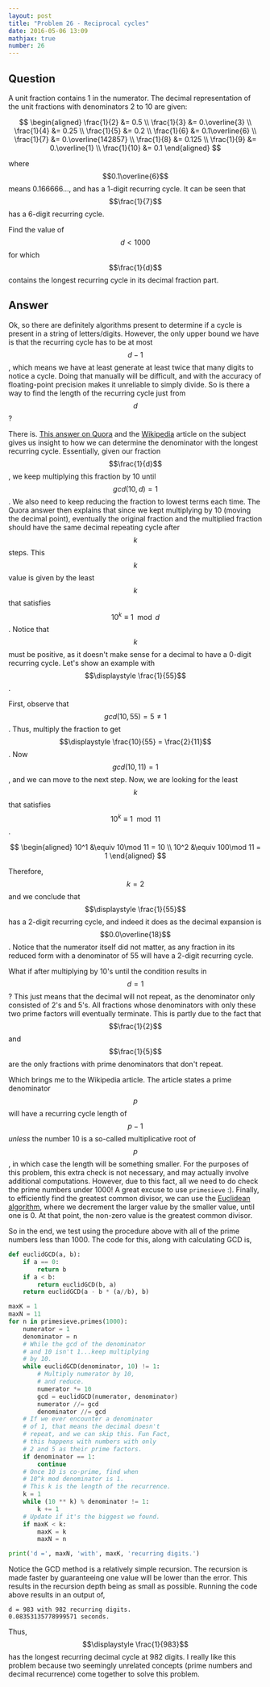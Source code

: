 ```yaml
---
layout: post
title: "Problem 26 - Reciprocal cycles"
date: 2016-05-06 13:09
mathjax: true
number: 26
---
```


## Question

A unit fraction contains 1 in the numerator. The decimal representation of the unit fractions with denominators 2 to 10 are given:


$$
\begin{aligned}
\frac{1}{2} &= 0.5 \\
\frac{1}{3} &= 0.\overline{3} \\
\frac{1}{4} &= 0.25 \\
\frac{1}{5} &= 0.2 \\
\frac{1}{6} &= 0.1\overline{6} \\
\frac{1}{7} &= 0.\overline{142857} \\
\frac{1}{8} &= 0.125 \\
\frac{1}{9} &= 0.\overline{1} \\
\frac{1}{10} &= 0.1
\end{aligned}
$$


where $$0.1\overline{6}$$ means 0.166666..., and has a 1-digit recurring cycle. It can be seen that $$\frac{1}{7}$$ has a 6-digit recurring cycle.

Find the value of $$d<1000$$ for which $$\frac{1}{d}$$ contains the longest recurring cycle in its decimal fraction part.

## Answer

Ok, so there are definitely algorithms present to determine if a cycle is present in a string of letters/digits. However, the only upper bound we have is that the recurring cycle has to be at most $$d-1$$, which means we have at least generate at least twice that many digits to notice a cycle. Doing that manually will be difficult, and with the accuracy of floating-point precision makes it unreliable to simply divide. So is there a way to find the length of the recurring cycle just from $$d$$?

There is. [This answer on Quora](https://www.quora.com/What-determines-the-number-of-digits-for-recurring-decimals) and the [Wikipedia](https://en.wikipedia.org/wiki/Repeating_decimal) article on the subject gives us insight to how we can determine the denominator with the longest recurring cycle. Essentially, given our fraction $$\frac{1}{d}$$, we keep multiplying this fraction by 10 until $$gcd(10,d) = 1$$. We also need to keep reducing the fraction to lowest terms each time. The Quora answer then explains that since we kept multiplying by 10 (moving the decimal point), eventually the original fraction and the multiplied fraction should have the same decimal repeating cycle after $$k$$ steps. This $$k$$ value is given by the least $$k$$ that satisfies $$10^k\equiv1\mod d$$. Notice that $$k$$ must be positive, as it doesn't make sense for a decimal to have a 0-digit recurring cycle. Let's show an example with $$\displaystyle \frac{1}{55}$$.

First, observe that $$gcd(10, 55) = 5\neq 1$$. Thus, multiply the fraction to get $$\displaystyle \frac{10}{55} = \frac{2}{11}$$. Now $$gcd(10,11) = 1$$, and we can move to the next step. Now, we are looking for the least $$k$$ that satisfies $$10^k\equiv 1\mod 11$$.


$$
\begin{aligned}
10^1 &\equiv 10\mod 11 = 10 \\
10^2 &\equiv 100\mod 11 = 1
\end{aligned}
$$


Therefore, $$k = 2$$ and we conclude that $$\displaystyle \frac{1}{55}$$ has a 2-digit recurring cycle, and indeed it does as the decimal expansion is $$0.0\overline{18}$$. Notice that the numerator itself did not matter, as any fraction in its reduced form with a denominator of 55 will have a 2-digit recurring cycle. 

What if after multiplying by 10's until the condition results in $$d = 1$$? This just means that the decimal will not repeat, as the denominator only consisted of 2's and 5's. All fractions whose denominators with only these two prime factors will eventually terminate. This is partly due to the fact that $$\frac{1}{2}$$ and $$\frac{1}{5}$$ are the only fractions with prime denominators that don't repeat. 

Which brings me to the Wikipedia article. The article states a prime denominator $$p$$ will have a recurring cycle length of $$p-1$$ *unless* the number 10 is a so-called multiplicative root of $$p$$, in which case the length will be something smaller. For the purposes of this problem, this extra check is not necessary, and may actually involve additional computations. However, due to this fact, all we need to do check the prime numbers under 1000! A great excuse to use `primesieve` :). Finally, to efficiently find the greatest common divisor, we can use the [Euclidean algorithm](https://en.wikipedia.org/wiki/Euclidean_algorithm), where we decrement the larger value by the smaller value, until one is 0. At that point, the non-zero value is the greatest common divisor.

So in the end, we test using the procedure above with all of the prime numbers less than 1000. The code for this, along with calculating GCD is,

```python
def euclidGCD(a, b):
    if a == 0:
        return b
    if a < b:
        return euclidGCD(b, a)
    return euclidGCD(a - b * (a//b), b)

maxK = 1
maxN = 11
for n in primesieve.primes(1000):
    numerator = 1
    denominator = n
    # While the gcd of the denominator
    # and 10 isn't 1...keep multiplying
    # by 10.
    while euclidGCD(denominator, 10) != 1:
        # Multiply numerator by 10,
        # and reduce.
        numerator *= 10
        gcd = euclidGCD(numerator, denominator)
        numerator //= gcd
        denominator //= gcd
    # If we ever encounter a denominator
    # of 1, that means the decimal doesn't
    # repeat, and we can skip this. Fun Fact,
    # this happens with numbers with only
    # 2 and 5 as their prime factors.
    if denominator == 1:
        continue
    # Once 10 is co-prime, find when
    # 10^k mod denominator is 1.
    # This k is the length of the recurrence.
    k = 1
    while (10 ** k) % denominator != 1:
        k += 1
    # Update if it's the biggest we found.
    if maxK < k:
        maxK = k
        maxN = n

print('d =', maxN, 'with', maxK, 'recurring digits.')
```

Notice the GCD method is a relatively simple recursion. The recursion is made faster by guaranteeing one value will be lower than the error. This results in the recursion depth being as small as possible. Running the code above results in an output of,

```
d = 983 with 982 recurring digits.
0.08353135778999571 seconds.
```

Thus, $$\displaystyle \frac{1}{983}$$ has the longest recurring decimal cycle at 982 digits. I really like this problem because two seemingly unrelated concepts (prime numbers and decimal recurrence) come together to solve this problem.